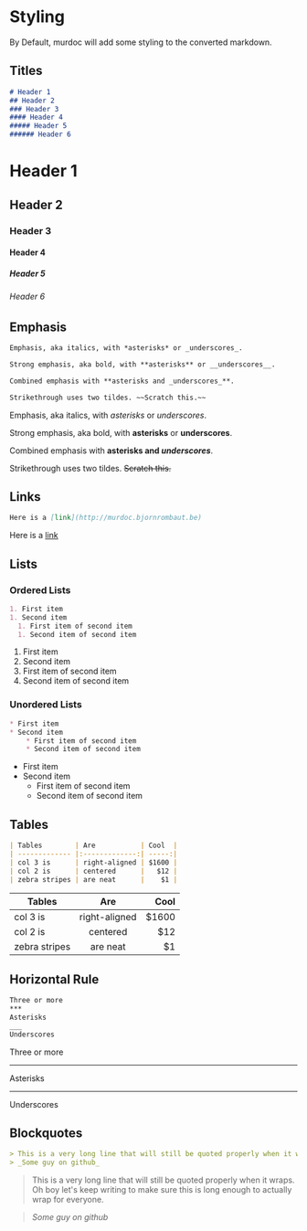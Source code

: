 # Styling

By Default, murdoc will add some styling to the converted markdown.

## Titles

```md
# Header 1
## Header 2
### Header 3
#### Header 4
##### Header 5
###### Header 6
```

# Header 1
## Header 2
### Header 3
#### Header 4
##### Header 5
###### Header 6

## Emphasis

```md
Emphasis, aka italics, with *asterisks* or _underscores_.

Strong emphasis, aka bold, with **asterisks** or __underscores__.

Combined emphasis with **asterisks and _underscores_**.

Strikethrough uses two tildes. ~~Scratch this.~~
```

Emphasis, aka italics, with *asterisks* or _underscores_.

Strong emphasis, aka bold, with **asterisks** or __underscores__.

Combined emphasis with **asterisks and _underscores_**.

Strikethrough uses two tildes. ~~Scratch this.~~

## Links

```md
Here is a [link](http://murdoc.bjornrombaut.be)
```

Here is a [link](http://murdoc.bjornrombaut.be)


## Lists

### Ordered Lists

```md
1. First item
1. Second item
  1. First item of second item
  1. Second item of second item
```

1. First item
1. Second item
  1. First item of second item
  1. Second item of second item

### Unordered Lists

```md
* First item
* Second item
    * First item of second item
    * Second item of second item
```

* First item
* Second item
    * First item of second item
    * Second item of second item

## Tables

```md
| Tables        | Are           | Cool  |
| ------------- |:-------------:| -----:|
| col 3 is      | right-aligned | $1600 |
| col 2 is      | centered      |   $12 |
| zebra stripes | are neat      |    $1 |
```

| Tables        | Are           | Cool  |
| ------------- |:-------------:| -----:|
| col 3 is      | right-aligned | $1600 |
| col 2 is      | centered      |   $12 |
| zebra stripes | are neat      |    $1 |

## Horizontal Rule

```md
Three or more
***
Asterisks
___
Underscores
```

Three or more
***
Asterisks
___
Underscores

## Blockquotes

```md
> This is a very long line that will still be quoted properly when it wraps. Oh boy let's keep writing to make sure this is long enough to actually wrap for everyone.
> _Some guy on github_
```

> This is a very long line that will still be quoted properly when it wraps. Oh boy let's keep writing to make sure this is long enough to actually wrap for everyone.

> _Some guy on github_
